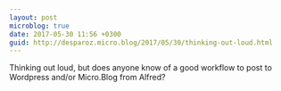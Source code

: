 ```yaml
---
layout: post
microblog: true
date: 2017-05-30 11:56 +0300
guid: http://desparoz.micro.blog/2017/05/30/thinking-out-loud.html
---
```

Thinking out loud, but does anyone know of a good workflow to post to Wordpress and/or Micro.Blog from Alfred?
